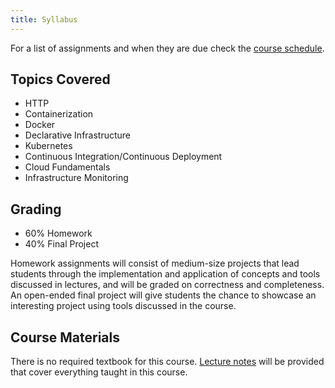 ```yaml
---
title: Syllabus
---
```


For a list of assignments and when they are due check the [course schedule](/schedule).

## Topics Covered

* HTTP
* Containerization
* Docker
* Declarative Infrastructure
* Kubernetes
* Continuous Integration/Continuous Deployment
* Cloud Fundamentals
* Infrastructure Monitoring

## Grading

* 60% Homework
* 40% Final Project

Homework assignments will consist of medium-size projects that lead students through the implementation
and application of concepts and tools discussed in lectures, and will be graded on correctness and
completeness. An open-ended final project will give students the chance to showcase an interesting project
using tools discussed in the course.

## Course Materials

There is no required textbook for this course. [Lecture notes](/schedule) will be provided that cover everything taught in this course.
